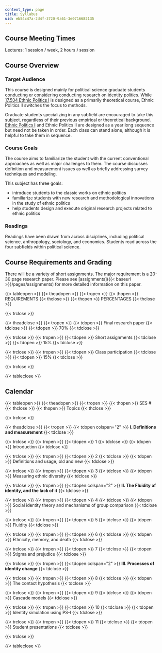 ```yaml
---
content_type: page
title: Syllabus
uid: eb54c47a-2d4f-3720-9a61-3e0716682135
---
```


Course Meeting Times
--------------------

Lectures: 1 session / week, 2 hours / session

Course Overview
---------------

### Target Audience

This course is designed mainly for political science graduate students conducting or considering conducting research on identity politics. While [17.504 Ethnic Politics I](/courses/17-504-ethnic-politics-i-fall-2003) is designed as a primarily theoretical course, Ethnic Politics II switches the focus to methods.

Graduate students specializing in any subfield are encouraged to take this subject, regardless of their previous empirical or theoretical background. [Ethnic Politics I](/courses/17-504-ethnic-politics-i-fall-2003) and Ethnic Politics II are designed as a year long sequence but need not be taken in order. Each class can stand alone, although it is helpful to take them in sequence.

### Course Goals

The course aims to familiarize the student with the current conventional approaches as well as major challenges to them. The course discusses definition and measurement issues as well as briefly addressing survey techniques and modeling.

This subject has three goals:

*   introduce students to the classic works on ethnic politics
*   familiarize students with new research and methodological innovations in the study of ethnic politics
*   help students design and execute original research projects related to ethnic politics

### Readings

Readings have been drawn from across disciplines, including political science, anthropology, sociology, and economics. Students read across the four subfields within political science.

Course Requirements and Grading
-------------------------------

There will be a variety of short assignments. The major requirement is a 20-30 page research paper. Please see [assignments]({{< baseurl >}}/pages/assignments) for more detailed information on this paper.

{{< tableopen >}}
{{< theadopen >}}
{{< tropen >}}
{{< thopen >}}
REQUIREMENTS
{{< thclose >}}
{{< thopen >}}
PERCENTAGES
{{< thclose >}}

{{< trclose >}}

{{< theadclose >}}
{{< tropen >}}
{{< tdopen >}}
Final research paper
{{< tdclose >}}
{{< tdopen >}}
70%
{{< tdclose >}}

{{< trclose >}}
{{< tropen >}}
{{< tdopen >}}
Short assignments
{{< tdclose >}}
{{< tdopen >}}
15%
{{< tdclose >}}

{{< trclose >}}
{{< tropen >}}
{{< tdopen >}}
Class participation
{{< tdclose >}}
{{< tdopen >}}
15%
{{< tdclose >}}

{{< trclose >}}

{{< tableclose >}}

Calendar
--------

{{< tableopen >}}
{{< theadopen >}}
{{< tropen >}}
{{< thopen >}}
SES #
{{< thclose >}}
{{< thopen >}}
Topics
{{< thclose >}}

{{< trclose >}}

{{< theadclose >}}
{{< tropen >}}
{{< tdopen colspan="2" >}}
**I. Definitions and measurement**
{{< tdclose >}}

{{< trclose >}}
{{< tropen >}}
{{< tdopen >}}
1
{{< tdclose >}}
{{< tdopen >}}
Introduction
{{< tdclose >}}

{{< trclose >}}
{{< tropen >}}
{{< tdopen >}}
2
{{< tdclose >}}
{{< tdopen >}}
Definitions and usage, old and new
{{< tdclose >}}

{{< trclose >}}
{{< tropen >}}
{{< tdopen >}}
3
{{< tdclose >}}
{{< tdopen >}}
Measuring ethnic diversity
{{< tdclose >}}

{{< trclose >}}
{{< tropen >}}
{{< tdopen colspan="2" >}}
**II. The Fluidity of identity, and the lack of it**
{{< tdclose >}}

{{< trclose >}}
{{< tropen >}}
{{< tdopen >}}
4
{{< tdclose >}}
{{< tdopen >}}
Social identity theory and mechanisms of group comparison
{{< tdclose >}}

{{< trclose >}}
{{< tropen >}}
{{< tdopen >}}
5
{{< tdclose >}}
{{< tdopen >}}
Fluidity
{{< tdclose >}}

{{< trclose >}}
{{< tropen >}}
{{< tdopen >}}
6
{{< tdclose >}}
{{< tdopen >}}
Ethnicity, memory, and death
{{< tdclose >}}

{{< trclose >}}
{{< tropen >}}
{{< tdopen >}}
7
{{< tdclose >}}
{{< tdopen >}}
Stigma and prejudice
{{< tdclose >}}

{{< trclose >}}
{{< tropen >}}
{{< tdopen colspan="2" >}}
**III. Processes of identity change**
{{< tdclose >}}

{{< trclose >}}
{{< tropen >}}
{{< tdopen >}}
8
{{< tdclose >}}
{{< tdopen >}}
The contact hypothesis
{{< tdclose >}}

{{< trclose >}}
{{< tropen >}}
{{< tdopen >}}
9
{{< tdclose >}}
{{< tdopen >}}
Cascade models
{{< tdclose >}}

{{< trclose >}}
{{< tropen >}}
{{< tdopen >}}
10
{{< tdclose >}}
{{< tdopen >}}
Identity simulation using PS-I
{{< tdclose >}}

{{< trclose >}}
{{< tropen >}}
{{< tdopen >}}
11
{{< tdclose >}}
{{< tdopen >}}
Student presentations
{{< tdclose >}}

{{< trclose >}}

{{< tableclose >}}